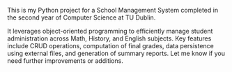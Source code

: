 This is my Python project for a School Management System completed in the second year of Computer Science at TU Dublin. 

It leverages object-oriented programming to efficiently manage student administration across Math, History, and English subjects. Key features include CRUD operations, computation of final grades, data persistence using external files, and generation of summary reports. Let me know if you need further improvements or additions.
